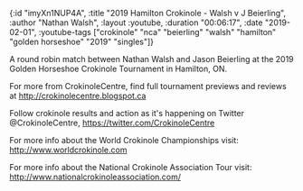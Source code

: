 {:id "imyXn1NUP4A",
 :title "2019 Hamilton Crokinole - Walsh v J Beierling",
 :author "Nathan Walsh",
 :layout :youtube,
 :duration "00:06:17",
 :date "2019-02-01",
 :youtube-tags
 ["crokinole"
  "nca"
  "beierling"
  "walsh"
  "hamilton"
  "golden horseshoe"
  "2019"
  "singles"]}


A round robin match between Nathan Walsh and Jason Beierling at the 2019 Golden Horseshoe Crokinole Tournament in Hamilton, ON.

For more from CrokinoleCentre, find full tournament previews and reviews at http://crokinolecentre.blogspot.ca

Follow crokinole results and action as it's happening on Twitter @CrokinoleCentre, https://twitter.com/CrokinoleCentre

For more info about the World Crokinole Championships visit: http://www.worldcrokinole.com

For more info about the National Crokinole Association Tour visit: http://www.nationalcrokinoleassociation.com/
